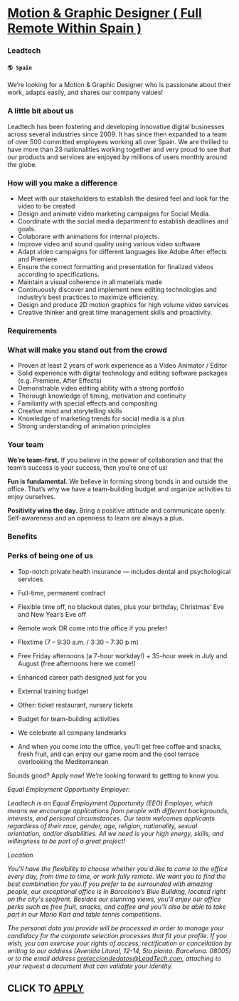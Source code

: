 # [Motion & Graphic Designer ( Full Remote Within Spain )](https://www.remotewlb.com/apply/motion-graphic-designer-full-remote-within-spain)  
### Leadtech  
#### `🌎 Spain`  

We’re looking for a Motion & Graphic Designer who is passionate about their work, adapts easily, and shares our company values!

### A little bit about us

Leadtech has been fostering and developing innovative digital businesses across several industries since 2009. It has since then expanded to a team of over 500 committed employees working all over Spain. We are thrilled to have more than 23 nationalities working together and very proud to see that our products and services are enjoyed by millions of users monthly around the globe.

### How will you make a difference

  * Meet with our stakeholders to establish the desired feel and look for the video to be created
  * Design and animate video marketing campaigns for Social Media.
  * Coordinate with the social media department to establish deadlines and goals. 
  * Colaborare with animations for internal projects.
  * Improve video and sound quality using various video software
  * Adapt video campaigns for different languages like Adobe After effects and Premiere.
  * Ensure the correct formatting and presentation for finalized videos according to specifications.
  * Maintain a visual coherence in all materials made
  * Continuously discover and implement new editing technologies and industry’s best practices to maximize efficiency.
  * Design and produce 2D motion graphics for high volume video services
  * Creative thinker and great time management skills and proactivity.

### Requirements

### What will make you stand out from the crowd

  * Proven at least 2 years of work experience as a Video Animator / Editor
  * Solid experience with digital technology and editing software packages (e.g. Premiere, After Effects)
  * Demonstrable video editing ability with a strong portfolio
  * Thorough knowledge of timing, motivation and continuity
  * Familiarity with special effects and compositing
  * Creative mind and storytelling skills
  * Knowledge of marketing trends for social media is a plus
  * Strong understanding of animation principles

### Your team

 **We’re team-first.** If you believe in the power of collaboration and that the team’s success is your success, then you’re one of us!

 **Fun is fundamental.** We believe in forming strong bonds in and outside the office. That’s why we have a team-building budget and organize activities to enjoy ourselves.

**Positivity wins the day.** Bring a positive attitude and communicate openly. Self-awareness and an openness to learn are always a plus.

### Benefits

### Perks of being one of us

  * Top-notch private health insurance — includes dental and psychological services
  * Full-time, permanent contract
  * Flexible time off, no blackout dates, plus your birthday, Christmas’ Eve and New Year’s Eve off 
  * Remote work OR come into the office if you prefer! 
  * Flextime (7 – 9:30 a.m. / 3:30 – 7:30 p.m)
  * Free Friday afternoons (a 7-hour workday!) + 35-hour week in July and August (free afternoons here we come!)
  * Enhanced career path designed just for you
  * External training budget 

  * Other: ticket restaurant, nursery tickets
  * Budget for team-building activities 
  * We celebrate all company landmarks
  * And when you come into the office, you’ll get free coffee and snacks, fresh fruit, and can enjoy our game room and the cool terrace overlooking the Mediterranean

Sounds good? Apply now! We’re looking forward to getting to know you.

 _Equal Employment Opportunity Employer:_

 _Leadtech is an Equal Employment Opportunity (EEO) Employer, which means we encourage applications from people with different backgrounds, interests, and personal circumstances. Our team welcomes applicants regardless of their race, gender, age, religion, nationality, sexual orientation, and/or disabilities. All we need is your high energy, skills, and willingness to be part of a great project!_

 _Location_

 _You'll have the flexibility to choose whether you'd like to come to the office every day, from time to time, or work fully remote. We want you to find the best combination for you.If you prefer to be surrounded with amazing people, our exceptional office is in Barcelona’s Blue Building, located right on the city's seafront. Besides our stunning views, you’ll enjoy our office perks such as free fruit, snacks, and coffee and you’ll also be able to take part in our Mario Kart and table tennis competitions._

 _The personal data you provide will be processed in order to manage your candidacy for the corporate selection processes that fit your profile. If you wish, you can exercise your rights of access, rectification or cancellation by writing to our address (Avenida Litoral, 12-14, 5ta planta. Barcelona. 08005) or to the email address protecciondedatos@LeadTech.com, attaching to your request a document that can validate your identity._

  
## CLICK TO [APPLY](https://www.remotewlb.com/apply/motion-graphic-designer-full-remote-within-spain)

